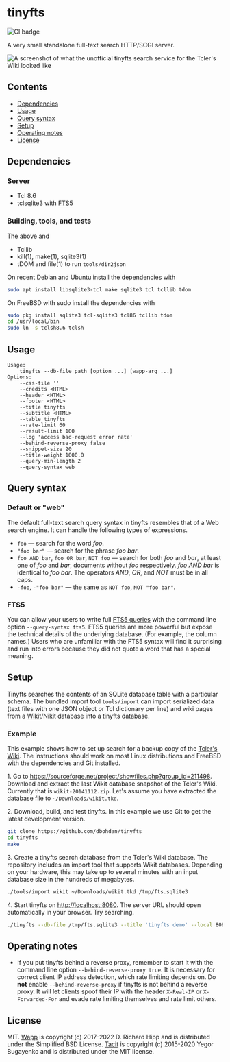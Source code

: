 # tinyfts

![CI badge](https://github.com/dbohdan/tinyfts/workflows/CI/badge.svg)

A very small standalone full-text search HTTP/SCGI server.

![A screenshot of what the unofficial tinyfts search service for the
Tcler's Wiki looked like](screenshot.png)


## Contents

* [Dependencies](#dependencies)
* [Usage](#usage)
* [Query syntax](#query-syntax)
* [Setup](#setup)
* [Operating notes](#operating-notes)
* [License](#license)


## Dependencies

### Server

* Tcl 8.6
* tclsqlite3 with [FTS5](https://sqlite.org/fts5.html)

### Building, tools, and tests

The above and
* Tcllib
* kill(1), make(1), sqlite3(1)
* tDOM and file(1) to run `tools/dir2json`

On recent Debian and Ubuntu install the dependencies with

```sh
sudo apt install libsqlite3-tcl make sqlite3 tcl tcllib tdom
```

On FreeBSD with sudo install the dependencies with

```sh
sudo pkg install sqlite3 tcl-sqlite3 tcl86 tcllib tdom
cd /usr/local/bin
sudo ln -s tclsh8.6 tclsh
```


## Usage

```none
Usage:
    tinyfts --db-file path [option ...] [wapp-arg ...]
Options:
    --css-file ''
    --credits <HTML>
    --header <HTML>
    --footer <HTML>
    --title tinyfts
    --subtitle <HTML>
    --table tinyfts
    --rate-limit 60
    --result-limit 100
    --log 'access bad-request error rate'
    --behind-reverse-proxy false
    --snippet-size 20
    --title-weight 1000.0
    --query-min-length 2
    --query-syntax web
```


## Query syntax

### Default or "web"

The default full-text search query syntax in tinyfts resembles that of a Web
search engine.  It can handle the following types of expressions.

* `foo` — search for the word *foo*.
* `"foo bar"` — search for the phrase *foo bar*.
* `foo AND bar`, `foo OR bar`, `NOT foo` — search for both *foo* and *bar*, at
least one of *foo* and *bar*, documents without *foo* respectively.
*foo AND bar* is identical to *foo bar*.  The operators *AND*, *OR*, and *NOT*
must be in all caps.
* `-foo`, `-"foo bar"` — the same as `NOT foo`, `NOT "foo bar"`.

### FTS5

You can allow your users to write full
[FTS5 queries](https://www.sqlite.org/fts5.html#full_text_query_syntax)
with the command line option `--query-syntax fts5`.  FTS5 queries are more
powerful but expose the technical details of the underlying database.  (For
example, the column names.)  Users who are unfamiliar with the FTS5 syntax
will find it surprising and run into errors because they did not quote a word
that has a special meaning.


## Setup

Tinyfts searches the contents of an SQLite database table with a particular
schema.  The bundled import tool `tools/import` can import serialized data
(text files with one JSON object or Tcl dictionary per line) and wiki pages
from a [Wikit](https://wiki.tcl-lang.org/page/Wikit)/Nikit database into
a tinyfts database.

### Example

This example shows how to set up search for a backup copy of the
[Tcler's Wiki](https://wiki.tcl-lang.org/page/About+the+WIki).  The
instructions should work on most Linux distributions and FreeBSD with the
dependencies and Git installed.

1\. Go to <https://sourceforge.net/project/showfiles.php?group_id=211498>.
Download and extract the last Wikit  database snapshot of the Tcler's Wiki.
Currently that is `wikit-20141112.zip`.  Let's assume you have extracted the
database file to `~/Downloads/wikit.tkd`.

2\. Download, build, and test tinyfts.  In this example we use Git to get the
latest development version.

```sh
git clone https://github.com/dbohdan/tinyfts
cd tinyfts
make
```

3\. Create a tinyfts search database from the Tcler's Wiki database.  The
repository includes an import tool that supports Wikit databases.  Depending
on your hardware, this may take up to several minutes with an input database
size in the hundreds of megabytes.

```sh
./tools/import wikit ~/Downloads/wikit.tkd /tmp/fts.sqlite3
```

4\. Start tinyfts on <http://localhost:8080>.  The server URL should open
automatically in your browser.  Try searching.

```sh
./tinyfts --db-file /tmp/fts.sqlite3 --title 'tinyfts demo' --local 8080
```


## Operating notes

* If you put tinyfts behind a reverse proxy, remember to start it with the
command line option `--behind-reverse-proxy true`.  It is necessary for
correct client IP address detection, which rate limiting depends on.  Do
**not** enable `--behind-reverse-proxy` if tinyfts is not behind a reverse
proxy.  It will let clients spoof their IP with the header `X-Real-IP` or
`X-Forwarded-For` and evade rate limiting themselves and rate limit others.


## License

MIT.  [Wapp](https://wapp.tcl.tk/) is copyright (c) 2017-2022 D. Richard Hipp
and is distributed under the Simplified BSD License.
[Tacit](https://github.com/yegor256/tacit) is copyright (c) 2015-2020
Yegor Bugayenko and is distributed under the MIT license.
